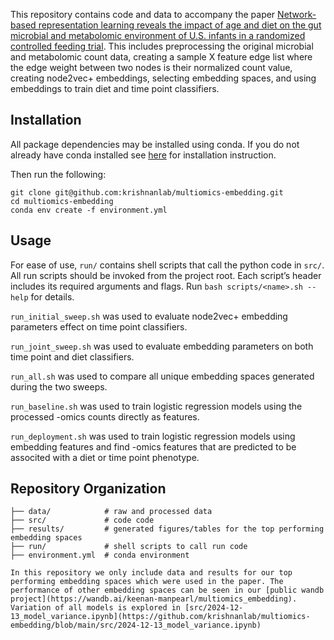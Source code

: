 This repository contains code and data to accompany the paper [Network-based representation learning reveals the impact of age and diet on the gut microbial and metabolomic environment of U.S. infants in a randomized controlled feeding trial](https://www.biorxiv.org/content/10.1101/2024.11.01.621627v1). This includes preprocessing the original microbial and metabolomic count data, creating a sample X feature edge list where the edge weight between two nodes is their normalized count value, creating node2vec+ embeddings, selecting embedding spaces, and using embeddings to train diet and time point classifiers. 


## Installation

All package dependencies may be installed using conda. 
If you do not already have conda installed see [here](https://docs.conda.io/projects/conda/en/latest/user-guide/install/index.html) for installation instruction. 

Then run the following:

```
git clone git@github.com:krishnanlab/multiomics-embedding.git
cd multiomics-embedding
conda env create -f environment.yml
```


## Usage

For ease of use, `run/` contains shell scripts that call the python code in `src/`. 
All run scripts should be invoked from the project root.
Each script’s header includes its required arguments and flags.
Run `bash scripts/<name>.sh --help` for details.

`run_initial_sweep.sh` was used to evaluate node2vec+ embedding parameters effect on time point classifiers.

`run_joint_sweep.sh` was used to evaluate embedding parameters on both time point and diet classifiers. 

`run_all.sh` was used to compare all unique embedding spaces generated during the two sweeps.

`run_baseline.sh` was used to train logistic regression models using the processed -omics counts directly as features.

`run_deployment.sh` was used to train logistic regression models using embedding features and find -omics features that are predicted to be associted with a diet or time point phenotype. 

## Repository Organization 

```
├── data/            # raw and processed data
├── src/             # code code
├── results/         # generated figures/tables for the top performing embedding spaces
├── run/             # shell scripts to call run code
├── environment.yml  # conda environment

In this repository we only include data and results for our top performing embedding spaces which were used in the paper. The performance of other embedding spaces can be seen in our [public wandb project](https://wandb.ai/keenan-manpearl/multiomics_embedding). Variation of all models is explored in [src/2024-12-13_model_variance.ipynb](https://github.com/krishnanlab/multiomics-embedding/blob/main/src/2024-12-13_model_variance.ipynb)
```